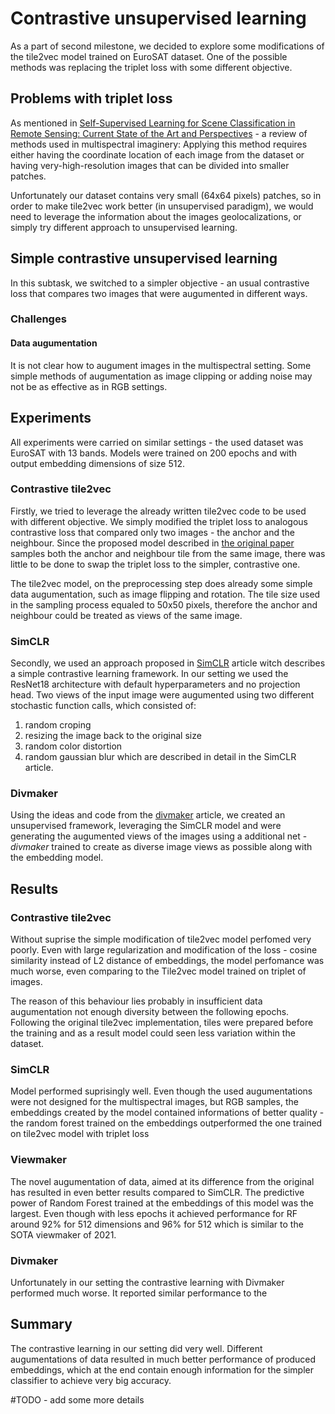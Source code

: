 # Contrastive unsupervised learning

As a part of second milestone, we decided to explore some modifications of the tile2vec model trained on EuroSAT dataset. One of the possible methods was replacing the triplet loss with some different objective. 

## Problems with triplet loss

As mentioned in [Self-Supervised Learning for Scene Classification in Remote Sensing: Current State of the Art and Perspectives](https://hal.science/hal-03934160/document) - a review of methods used in multispectral imaginery:
Applying this method requires either having the coordinate location of each image from the dataset or having very-high-resolution images that can be divided into smaller patches.

Unfortunately our dataset contains very small (64x64 pixels) patches, so in order to make tile2vec work better (in unsupervised paradigm), we would need to leverage the information about the images geolocalizations, or simply try different approach to unsupervised learning.

## Simple contrastive unsupervised learning
In this subtask, we switched to a simpler objective - an usual contrastive loss that compares two images that were augumented in different ways.

### Challenges

#### Data augumentation
It is not clear how to augument images in the multispectral setting. Some simple methods of augumentation as image clipping or adding noise may not be as effective as in RGB settings.


## Experiments
All experiments were carried on similar settings - the used dataset was EuroSAT with 13 bands. Models were trained on 200 epochs and with output embedding dimensions of size 512.

### Contrastive tile2vec
Firstly, we tried to leverage the already written tile2vec code to be used with different objective. We simply modified the triplet loss to analogous contrastive loss that compared only two images - the anchor and the neighbour. Since the proposed model described in [the original paper](https://arxiv.org/abs/1805.02855) samples both the anchor and neighbour tile from the same image, there was little to be done to swap the triplet loss to the simpler, contrastive one.

The tile2vec model, on the preprocessing step does already some simple data augumentation, such as image flipping and rotation. The tile size used in the sampling process equaled to 50x50 pixels, therefore the anchor and neighbour could be treated as views of the same image.
### SimCLR

Secondly, we used an approach proposed in [SimCLR](https://arxiv.org/pdf/2002.05709) article witch describes a simple contrastive learning framework. In our setting we used the ResNet18 architecture with default hyperparameters and no projection head. Two views of the input image were augumented using two different stochastic function calls, which consisted of:
1. random croping
2. resizing the image back to the original size
3. random color distortion
4. random gaussian blur
which are described in detail in the SimCLR article.


### Divmaker
Using the ideas and code from the [divmaker](https://arxiv.org/pdf/2302.05757) article, we created an unsupervised framework, leveraging the SimCLR model and were generating the augumented views of the images using a additional net - *divmaker* trained to create as diverse image views as possible along with the embedding model.

## Results

### Contrastive tile2vec
Without suprise the simple modification of tile2vec model perfomed very poorly. Even with large regularization and modification of the loss - cosine similarity instead of L2 distance of embeddings, the model perfomance was much worse, even comparing to the Tile2vec model trained on triplet of images.

The reason of this behaviour lies probably in insufficient data augumentation not enough diversity between the following epochs. Following the original tile2vec implementation, tiles were prepared before the training and as a result model could seen less variation within the dataset.

### SimCLR
Model performed suprisingly well. Even though the used augumentations were not designed for the multispectral images, but RGB samples, the embeddings created by the model contained informations of better quality - the random forest trained on the embeddings outperformed the one trained on tile2vec model with triplet loss



### Viewmaker
The novel augumentation of data, aimed at its difference from the original has resulted in even better results compared to SimCLR. The predictive power of Random Forest trained at the embeddings of this model was the largest.
Even though with less epochs it achieved performance for RF around 92% for 512 dimensions and 96% for 512 which is similar to the SOTA viewmaker of 2021.

### Divmaker

Unfortunately in our setting the contrastive learning with Divmaker performed much worse. It reported similar performance to the 


## Summary
The contrastive learning in our setting did very well. Different augumentations of data resulted in much better performance of produced embeddings, which at the end contain enough information for the simpler classifier to achieve very big accuracy.


#TODO - add some more details




